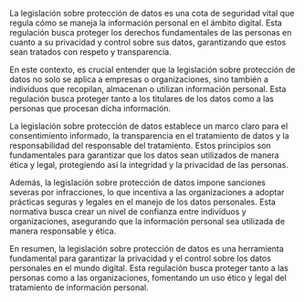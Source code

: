 La legislación sobre protección de datos es una cota de seguridad vital que regula cómo se maneja la información personal en el ámbito digital. Esta regulación busca proteger los derechos fundamentales de las personas en cuanto a su privacidad y control sobre sus datos, garantizando que estos sean tratados con respeto y transparencia.

En este contexto, es crucial entender que la legislación sobre protección de datos no solo se aplica a empresas o organizaciones, sino también a individuos que recopilan, almacenan o utilizan información personal. Esta regulación busca proteger tanto a los titulares de los datos como a las personas que procesan dicha información.

La legislación sobre protección de datos establece un marco claro para el consentimiento informado, la transparencia en el tratamiento de datos y la responsabilidad del responsable del tratamiento. Estos principios son fundamentales para garantizar que los datos sean utilizados de manera ética y legal, protegiendo así la integridad y la privacidad de las personas.

Además, la legislación sobre protección de datos impone sanciones severas por infracciones, lo que incentiva a las organizaciones a adoptar prácticas seguras y legales en el manejo de los datos personales. Esta normativa busca crear un nivel de confianza entre individuos y organizaciones, asegurando que la información personal sea utilizada de manera responsable y ética.

En resumen, la legislación sobre protección de datos es una herramienta fundamental para garantizar la privacidad y el control sobre los datos personales en el mundo digital. Esta regulación busca proteger tanto a las personas como a las organizaciones, fomentando un uso ético y legal del tratamiento de información personal.

